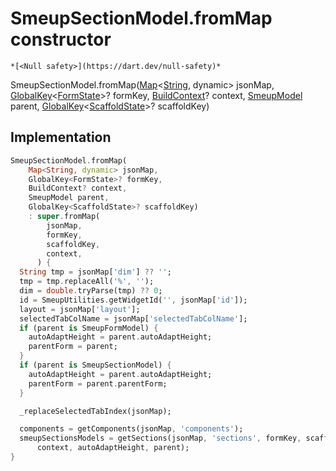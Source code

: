 


# SmeupSectionModel.fromMap constructor




    *[<Null safety>](https://dart.dev/null-safety)*



SmeupSectionModel.fromMap([Map](https://api.flutter.dev/flutter/dart-core/Map-class.html)&lt;[String](https://api.flutter.dev/flutter/dart-core/String-class.html), dynamic> jsonMap, [GlobalKey](https://api.flutter.dev/flutter/widgets/GlobalKey-class.html)&lt;[FormState](https://api.flutter.dev/flutter/widgets/FormState-class.html)>? formKey, [BuildContext](https://api.flutter.dev/flutter/widgets/BuildContext-class.html)? context, [SmeupModel](../../smeup_models_widgets_smeup_model/SmeupModel-class.md) parent, [GlobalKey](https://api.flutter.dev/flutter/widgets/GlobalKey-class.html)&lt;[ScaffoldState](https://api.flutter.dev/flutter/material/ScaffoldState-class.html)>? scaffoldKey)





## Implementation

```dart
SmeupSectionModel.fromMap(
    Map<String, dynamic> jsonMap,
    GlobalKey<FormState>? formKey,
    BuildContext? context,
    SmeupModel parent,
    GlobalKey<ScaffoldState>? scaffoldKey)
    : super.fromMap(
        jsonMap,
        formKey,
        scaffoldKey,
        context,
      ) {
  String tmp = jsonMap['dim'] ?? '';
  tmp = tmp.replaceAll('%', '');
  dim = double.tryParse(tmp) ?? 0;
  id = SmeupUtilities.getWidgetId('', jsonMap['id']);
  layout = jsonMap['layout'];
  selectedTabColName = jsonMap['selectedTabColName'];
  if (parent is SmeupFormModel) {
    autoAdaptHeight = parent.autoAdaptHeight;
    parentForm = parent;
  }
  if (parent is SmeupSectionModel) {
    autoAdaptHeight = parent.autoAdaptHeight;
    parentForm = parent.parentForm;
  }

  _replaceSelectedTabIndex(jsonMap);

  components = getComponents(jsonMap, 'components');
  smeupSectionsModels = getSections(jsonMap, 'sections', formKey, scaffoldKey,
      context, autoAdaptHeight, parent);
}
```







